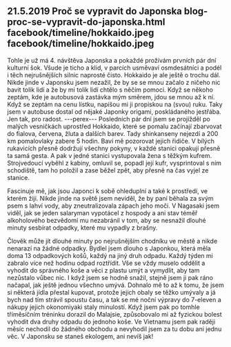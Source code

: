 21.5.2019
Proč se vypravit do Japonska
blog-proc-se-vypravit-do-japonska.html
facebook/timeline/hokkaido.jpeg
facebook/timeline/hokkaido.jpeg
--------------

Tohle je už má 4. návštěva Japonska a pokaždé prožívám prvních pár dní kulturní šok. Všude je ticho a klid, v parcích usměvaví osmdesátníci a podél i těch nejrušnějších silnic naprosté čisto. Hokkaido je ale ještě o trochu dál. Nikde jinde v Japonsku jsem nezažil, že by se se mnou začalo z ničeho nic bavit tolik lidí a že by mi tolik lidí chtělo s něčím pomoci. Když se někoho zeptám, kde je autobusová zastávka mým směrem, jdou se mnou až k ní. Když se zeptám na cenu lístku, napíšou mi ji propiskou na (svou) ruku. Taky jsem v autobuse dostal od nějaké Japonky origami, poskládaného jestřába. Jen tak, pro radost.
---perex---
Posledních pár dní jsem se projížděl po malých vesničkách uprostřed Hokkaido, které se pomalu začínají zbarvovat do fialova, červena, žluta a dalších barev. Tady shinkanseny nejezdí a 200 km pomalovlaky zabere 5 hodin. Baví mě pozorovat jejich řidiče. V bílých rukavicích přesně dodržují všechny pokyny, v každé stanici opakují přesně ta samá gesta. A pak v jedné stanici vystupovala žena s těžkým kufrem. Strojvedoucí vyběhl z kabiny, omluvil se, popadl její kufr, vysprintoval s ním schodiště, tam ho položil a zase běžel zpět, aby přesně na čas vyjel ze stanice. 

Fascinuje mě, jak jsou Japonci k sobě ohleduplní a také k prostředí, ve kterém žijí. Nikde jinde na světě jsem neviděl, že by paní běhala za svým psem s lahví vody, aby zneutralizovala zápach jeho moči. V Nagasaki jsem viděl, jak se jeden salaryman vypotácel z hospody a ani stav téměř alkoholového bezvědomí mu nezabránil v tom, aby se nesnažil dlouhé minuty sesbírat odpadky, které mu vypadly z brašny. 

Člověk může jít dlouhé minuty po nejrušnějším chodníku ve městě a nikde nenarazí na žádné odpadky. Bydlel jsem dlouho s Japonkou, která měla doma 13 odpadkových košů, každý na jiný druh odpadu. Každý týden mi zabralo více než hodinu odpad roztřídit. Vše se vždy muselo oddělit a vyhodit do správného koše a věci z plastu umýt a vymydlit, aby tam nezůstalo vůbec nic. I když jsem se hodně snažil, stejně jsem ji pak ráno načapal, jak ještě jednou všechno umývá. Dohnalo mě to až k tomu, že jsem si některá jídla přestal kupovat, protože jejich obaly se těžko umývaly a já bych nad tím strávil spoustu času, a tak se mé noční výpravy do 7-eleven a nákupy jejich okonomiyaki staly minulostí. Když jsem pak po tomhle tříměsíčním tréninku dorazil do Malajsie, způsobovalo mi až fyzickou bolest vyhodit dva druhy odpadu do jednoho koše. Ve Vietnamu jsem pak raději měsíc nechodil do žádného obchodu a nevyhodil jsem za tu dobu ani jednu věc. V Japonsku se staneš ekologem, ani nevíš jak!
